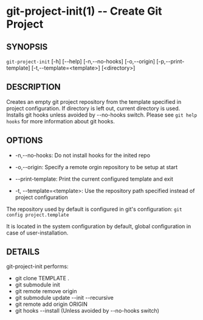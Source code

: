 git-project-init(1) -- Create Git Project
=========================================

## SYNOPSIS

`git-project-init` [-h] [--help] [-n,--no-hooks] [-o,--origin]
[-p,--print-template] [-t,--template=&lt;template&gt;] [&lt;directory&gt;]

## DESCRIPTION

Creates an empty git project repository from the template specified in project configuration.
If directory is left out, current directory is used.
Installs git hooks unless avoided by --no-hooks switch.
Please see `git help hooks` for more information about git hooks.

## OPTIONS

  * -n,--no-hooks:
    Do not install hooks for the inited repo

  * -o,--origin:
    Specify a remote orgin repository to be setup at start

  * --print-template:
    Print the current configured template and exit

  * -t, --template=&lt;template&gt;:
    Use the repository path specified instead of project configuration


The repository used by default is configured in git's configuration:
`git config project.template`

It is located in the system configuration by default, global configuration
in case of user-installation.

## DETAILS

git-project-init performs:

  * git clone TEMPLATE .
  * git submodule init
  * git remote remove origin
  * git submodule update --init --recursive
  * git remote add origin ORIGIN
  * git hooks --install  (Unless avoided by --no-hooks switch)
